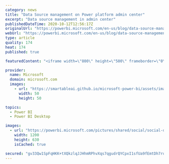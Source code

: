 ```yaml
---
category: news
title: "Data Source management on Power platform admin center"
excerpt: "Data source management in admin center"
publishedDateTime: 2020-10-12T12:56:17Z
originalUrl: "https://powerbi.microsoft.com/en-us/blog/data-source-management-on-power-platform-admin-center/"
webUrl: "https://powerbi.microsoft.com/en-us/blog/data-source-management-on-power-platform-admin-center/"
type: article
quality: 174
heat: 174
published: true

featuredContent: "<iframe width=\"800\" height=\"500\" frameborder=\"0\" src=\"https://www.youtube.com/embed/LveNuQqV5xk\" allow=\"accelerometer; autoplay; encrypted-media; gyroscope; picture-in-picture\" allowfullscreen></iframe>"

provider:
  name: Microsoft
  domain: microsoft.com
  images:
    - url: "https://smartableai.github.io/microsoft-power-bi/assets/images/organizations/microsoft.com-50x50.jpg"
      width: 50
      height: 50

topics:
  - Power BI
  - Power BI Desktop

images:
  - url: "https://powerbi.microsoft.com/pictures/shared/social/social-default-image.png"
    width: 1200
    height: 630
    isCached: true

secured: "gv33Qw1SpFqHKK+tXQkzlqJJHhmRPhvXqs7qgudrQYCpxI1sfUa9fEmtDh7rq+hHfsB4zwcrVZsQ3sUoOcifcqL4WVZwefa2NvFyBEOK5JcM4aDMrsXRW7+Tr1NhVOjl4udBvGSW0tknmvIqvH3XIWOzqqZG0eSbLVB/97jG2UxQ5O7p0n2XRgoPzbIm8aVSWH/8wKCetgyHZRL9u9UKjkCECz+PQSkCzqdyYUcYSY9bib9VQS9+PfVMhXgUOnzK0tob52TStb832bguV8AW2e+ceKq6QV8NV8WlvgeKgM25E74kKYg16XIoCRacCDn6ahIDQ4WuSECwT6d58UyAHI03hl/vI1dyT5QhI22+mybTFDzTYpGpjPdSsr10bt1MH7qL3f/gBA+E7Ly2PE9oh/jZNS6gMl9gknNAVH3KruXt43W/sdpxA6o6OD44Rc0D;xA8WSTm4NwNG4hgGtkWWfQ=="
---
```


